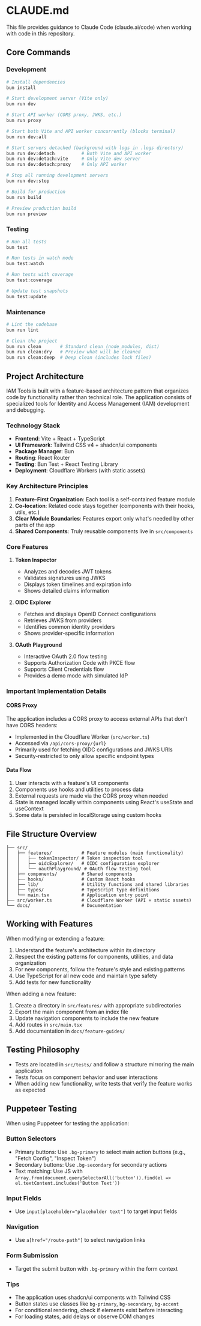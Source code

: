 # CLAUDE.md

This file provides guidance to Claude Code (claude.ai/code) when working with code in this repository.

## Core Commands

### Development

```bash
# Install dependencies
bun install

# Start development server (Vite only)
bun run dev

# Start API worker (CORS proxy, JWKS, etc.)
bun run proxy

# Start both Vite and API worker concurrently (blocks terminal)
bun run dev:all

# Start servers detached (background with logs in .logs directory)
bun run dev:detach          # Both Vite and API worker
bun run dev:detach:vite     # Only Vite dev server
bun run dev:detach:proxy    # Only API worker

# Stop all running development servers
bun run dev:stop

# Build for production
bun run build

# Preview production build
bun run preview
```

### Testing

```bash
# Run all tests
bun test

# Run tests in watch mode
bun test:watch

# Run tests with coverage
bun test:coverage

# Update test snapshots
bun test:update
```

### Maintenance

```bash
# Lint the codebase
bun run lint

# Clean the project
bun run clean       # Standard clean (node_modules, dist)
bun run clean:dry   # Preview what will be cleaned
bun run clean:deep  # Deep clean (includes lock files)
```

## Project Architecture

IAM Tools is built with a feature-based architecture pattern that organizes code by functionality rather than technical role. The application consists of specialized tools for Identity and Access Management (IAM) development and debugging.

### Technology Stack

- **Frontend**: Vite + React + TypeScript
- **UI Framework**: Tailwind CSS v4 + shadcn/ui components
- **Package Manager**: Bun
- **Routing**: React Router
- **Testing**: Bun Test + React Testing Library
- **Deployment**: Cloudflare Workers (with static assets)

### Key Architecture Principles

1. **Feature-First Organization**: Each tool is a self-contained feature module
2. **Co-location**: Related code stays together (components with their hooks, utils, etc.)
3. **Clear Module Boundaries**: Features export only what's needed by other parts of the app
4. **Shared Components**: Truly reusable components live in `src/components`

### Core Features

1. **Token Inspector**
   - Analyzes and decodes JWT tokens
   - Validates signatures using JWKS
   - Displays token timelines and expiration info
   - Shows detailed claims information

2. **OIDC Explorer**
   - Fetches and displays OpenID Connect configurations
   - Retrieves JWKS from providers
   - Identifies common identity providers
   - Shows provider-specific information

3. **OAuth Playground**
   - Interactive OAuth 2.0 flow testing
   - Supports Authorization Code with PKCE flow
   - Supports Client Credentials flow
   - Provides a demo mode with simulated IdP

### Important Implementation Details

#### CORS Proxy

The application includes a CORS proxy to access external APIs that don't have CORS headers:

- Implemented in the Cloudflare Worker (`src/worker.ts`)
- Accessed via `/api/cors-proxy/{url}`
- Primarily used for fetching OIDC configurations and JWKS URIs
- Security-restricted to only allow specific endpoint types

#### Data Flow

1. User interacts with a feature's UI components
2. Components use hooks and utilities to process data
3. External requests are made via the CORS proxy when needed
4. State is managed locally within components using React's useState and useContext
5. Some data is persisted in localStorage using custom hooks

## File Structure Overview

```
├── src/
│   ├── features/           # Feature modules (main functionality)
│   │   ├── tokenInspector/ # Token inspection tool
│   │   ├── oidcExplorer/   # OIDC configuration explorer
│   │   └── oauthPlayground/ # OAuth flow testing tool
│   ├── components/         # Shared components
│   ├── hooks/              # Custom React hooks
│   ├── lib/                # Utility functions and shared libraries
│   ├── types/              # TypeScript type definitions
│   └── main.tsx            # Application entry point
├── src/worker.ts           # Cloudflare Worker (API + static assets)
└── docs/                   # Documentation
```

## Working with Features

When modifying or extending a feature:

1. Understand the feature's architecture within its directory
2. Respect the existing patterns for components, utilities, and data organization
3. For new components, follow the feature's style and existing patterns
4. Use TypeScript for all new code and maintain type safety
5. Add tests for new functionality

When adding a new feature:

1. Create a directory in `src/features/` with appropriate subdirectories
2. Export the main component from an index file
3. Update navigation components to include the new feature
4. Add routes in `src/main.tsx`
5. Add documentation in `docs/feature-guides/`

## Testing Philosophy

- Tests are located in `src/tests/` and follow a structure mirroring the main application
- Tests focus on component behavior and user interactions
- When adding new functionality, write tests that verify the feature works as expected

## Puppeteer Testing

When using Puppeteer for testing the application:

### Button Selectors
- Primary buttons: Use `.bg-primary` to select main action buttons (e.g., "Fetch Config", "Inspect Token")
- Secondary buttons: Use `.bg-secondary` for secondary actions
- Text matching: Use JS with `Array.from(document.querySelectorAll('button')).find(el => el.textContent.includes('Button Text'))`

### Input Fields
- Use `input[placeholder="placeholder text"]` to target input fields

### Navigation
- Use `a[href="/route-path"]` to select navigation links

### Form Submission
- Target the submit button with `.bg-primary` within the form context

### Tips
- The application uses shadcn/ui components with Tailwind CSS
- Button states use classes like `bg-primary`, `bg-secondary`, `bg-accent`
- For conditional rendering, check if elements exist before interacting
- For loading states, add delays or observe DOM changes
